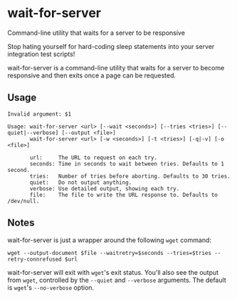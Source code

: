 # wait-for-server
Command-line utility that waits for a server to be responsive

Stop hating yourself for hard-coding sleep statements into your server integration test scripts!

wait-for-server is a command-line utility that waits for a server to become responsive and then exits once a page can be requested.

## Usage

```
Invalid argument: $1

Usage: wait-for-server <url> [--wait <seconds>] [--tries <tries>] [--quiet|--verbose] [--output <file>]
       wait-for-server <url> [-w <seconds>] [-t <tries>] [-q|-v] [-o <file>]

       url:     The URL to request on each try.
       seconds: Time in seconds to wait between tries. Defaults to 1 second.
       tries:   Number of tries before aborting. Defaults to 30 tries.
       quiet:   Do not output anything.
       verbose: Use detailed output, showing each try.
       file:    The file to write the URL response to. Defaults to /dev/null.
```

## Notes

wait-for-server is just a wrapper around the following `wget` command:

```
wget --output-document $file --waitretry=$seconds --tries=$tries --retry-connrefused $url
```

wait-for-server will exit with `wget`'s exit status.  You'll also see the output from `wget`, controlled by the `--quiet` and `--verbose` arguments.  The default is `wget`'s `--no-verbose` option.

